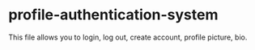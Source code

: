 # profile-authentication-system
This file allows you to login, log out, create account, profile picture, bio.
